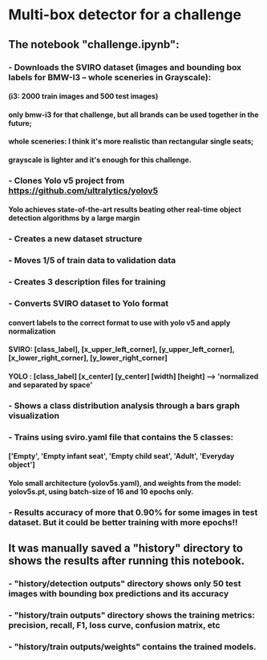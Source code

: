 # Multi-box detector for a challenge

## The notebook "challenge.ipynb":

### - Downloads the SVIRO dataset (images and bounding box labels for BMW-I3 – whole sceneries in Grayscale):
#### (i3: 2000 train images and 500 test images)
#### only bmw-i3 for that challenge, but all brands can be used together in the future;
#### whole sceneries: I think it's more realistic than rectangular single seats;
#### grayscale is lighter and it's enough for this challenge.

### - Clones Yolo v5 project from https://github.com/ultralytics/yolov5
#### Yolo achieves state-of-the-art results beating other real-time object detection algorithms by a large margin

### - Creates a new dataset structure

### - Moves 1/5 of train data to validation data

### - Creates 3 description files for training

### - Converts SVIRO dataset to Yolo format
#### convert labels to the correct format to use with yolo v5 and apply normalization
#### SVIRO: [class_label], [x_upper_left_corner], [y_upper_left_corner], [x_lower_right_corner], [y_lower_right_corner]
#### YOLO : [class_label] [x_center] [y_center] [width] [height] --> 'normalized and separated by space'

### - Shows a class distribution analysis through a bars graph visualization

### - Trains using sviro.yaml file that contains the 5 classes:
#### ['Empty', 'Empty infant seat', 'Empty child seat', 'Adult', 'Everyday object']
#### Yolo small architecture (yolov5s.yaml), and weights from the model: yolov5s.pt, using batch-size of 16 and 10 epochs only.

### - Results accuracy of more that 0.90% for some images in test dataset. But it could be better training with more epochs!!

## It was manually saved a "history" directory to shows the results after running this notebook.  
### - "history/detection outputs" directory shows only 50 test images with bounding box predictions and its accuracy
### - "history/train outputs" directory shows the training metrics: precision, recall, F1, loss curve, confusion matrix, etc
### - "history/train outputs/weights" contains the trained models.
